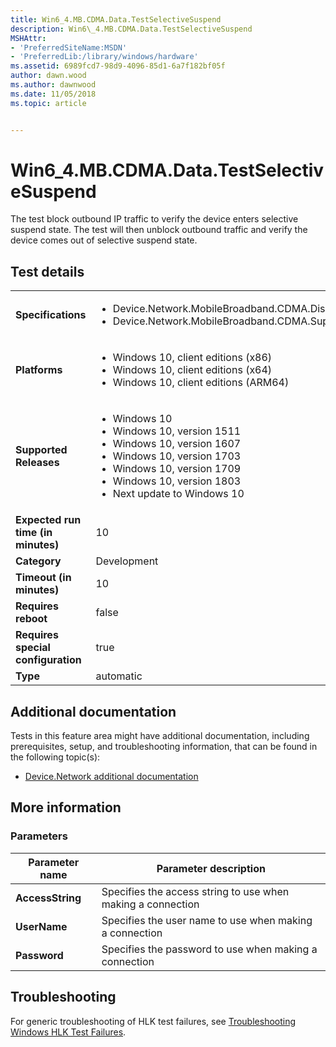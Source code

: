 ```yaml
---
title: Win6_4.MB.CDMA.Data.TestSelectiveSuspend
description: Win6\_4.MB.CDMA.Data.TestSelectiveSuspend
MSHAttr:
- 'PreferredSiteName:MSDN'
- 'PreferredLib:/library/windows/hardware'
ms.assetid: 6989fcd7-98d9-4096-85d1-6a7f182bf05f
author: dawn.wood
ms.author: dawnwood
ms.date: 11/05/2018
ms.topic: article


---
```


# Win6_4.MB.CDMA.Data.TestSelectiveSuspend


The test block outbound IP traffic to verify the device enters selective suspend state. The test will then unblock outbound traffic and verify the device comes out of selective suspend state.

## Test details

|||
|---|---|
| **Specifications**  | <ul><li>Device.Network.MobileBroadband.CDMA.Discretional</li><li>Device.Network.MobileBroadband.CDMA.SupportUSBSelectiveSuspend</li></ul> |  
| **Platforms**   | <ul><li>Windows 10, client editions (x86)</li><li>Windows 10, client editions (x64)</li><li>Windows 10, client editions (ARM64)</li></ul> |
| **Supported Releases** | <ul><li>Windows 10</li><li>Windows 10, version 1511</li><li>Windows 10, version 1607</li><li>Windows 10, version 1703</li><li>Windows 10, version 1709</li><li>Windows 10, version 1803</li><li>Next update to Windows 10</li></ul> |
|**Expected run time (in minutes)**| 10 |
|**Category**| Development |
|**Timeout (in minutes)**| 10 |
|**Requires reboot**| false |
|**Requires special configuration**| true |
|**Type**| automatic |



## <span id="Additional_documentation"></span><span id="additional_documentation"></span><span id="ADDITIONAL_DOCUMENTATION"></span>Additional documentation


Tests in this feature area might have additional documentation, including prerequisites, setup, and troubleshooting information, that can be found in the following topic(s):

-   [Device.Network additional documentation](device-network-additional-documentation.md)

## <span id="More_information"></span><span id="more_information"></span><span id="MORE_INFORMATION"></span>More information


### <span id="Parameters"></span><span id="parameters"></span><span id="PARAMETERS"></span>Parameters

| Parameter name   | Parameter description                                       |
|------------------|-------------------------------------------------------------|
| **AccessString** | Specifies the access string to use when making a connection |
| **UserName**     | Specifies the user name to use when making a connection     |
| **Password**     | Specifies the password to use when making a connection      |



## <span id="Troubleshooting"></span><span id="troubleshooting"></span><span id="TROUBLESHOOTING"></span>Troubleshooting


For generic troubleshooting of HLK test failures, see [Troubleshooting Windows HLK Test Failures](../user/troubleshooting-windows-hlk-test-failures.md).










